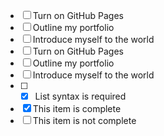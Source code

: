 - [ ] Turn on GitHub Pages
- [ ] Outline my portfolio
- [ ] Introduce myself to the world
- [ ] Turn on GitHub Pages
- [ ] Outline my portfolio
- [ ] Introduce myself to the world
- [ ] - [x] List syntax is required
- [x] This item is complete
- [ ] This item is not complete
